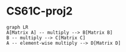 # CS61C-proj2

```mermaid
graph LR
A[Matrix A] -- multiply --> B[Matrix B]
B -- multiply --> C[Matrix C]
A -- element-wise multiply --> D[Matrix D]


